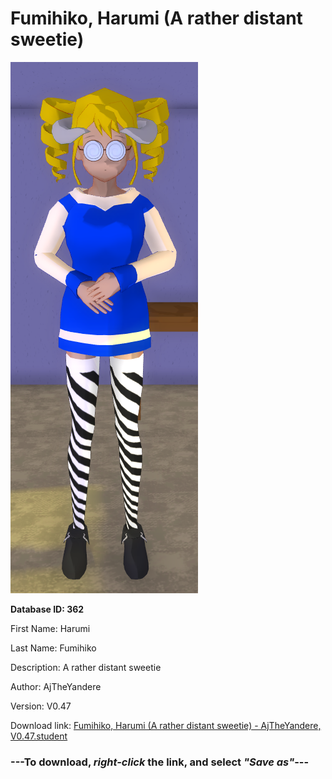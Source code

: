 # Fumihiko, Harumi (A rather distant sweetie)

<img src="https://raw.githubusercontent.com/Arbiter1223/Daigaku-Gurashi-Custom-Students/master/Students/Files/Fumihiko%2C%20Harumi%20(A%20rather%20distant%20sweetie).png" title="Fumihiko, Harumi (A rather distant sweetie) - AjTheYandere, V0.47">

**Database ID: 362**

First Name: Harumi

Last Name: Fumihiko

Description: A rather distant sweetie

Author: AjTheYandere

Version: V0.47

Download link: <a href="https://raw.githubusercontent.com/Arbiter1223/Daigaku-Gurashi-Custom-Students/master/Students/Files/Fumihiko%2C%20Harumi%20(A%20rather%20distant%20sweetie)%20-%20AjTheYandere%2C%20V0.47.student">Fumihiko, Harumi (A rather distant sweetie) - AjTheYandere, V0.47.student</a>

### ---**To download, _right-click_ the link, and select _"Save as"_**---
